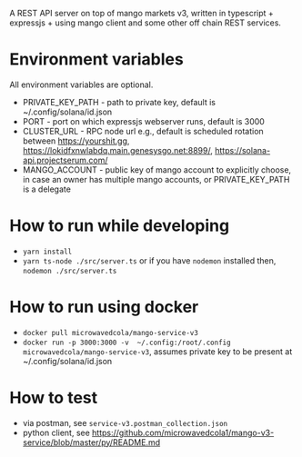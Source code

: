 
A REST API server on top of mango markets v3, written in typescript + expressjs + using mango client and some other off chain REST services.

# Environment variables
All environment variables are optional.
* PRIVATE_KEY_PATH - path to private key, default is ~/.config/solana/id.json
* PORT - port on which expressjs webserver runs, default is 3000
* CLUSTER_URL - RPC node url e.g., default is scheduled rotation between  https://yourshit.gg, https://lokidfxnwlabdq.main.genesysgo.net:8899/,
      https://solana-api.projectserum.com/
* MANGO_ACCOUNT - public key of mango account to explicitly choose, in case an owner has multiple mango accounts, or PRIVATE_KEY_PATH is a delegate  

# How to run while developing
* `yarn install`
* `yarn ts-node ./src/server.ts` or if you have `nodemon` installed then, `nodemon ./src/server.ts`

# How to run using docker
* `docker pull microwavedcola/mango-service-v3`
* `docker run -p 3000:3000 -v  ~/.config:/root/.config microwavedcola/mango-service-v3`, assumes private key to be present at ~/.config/solana/id.json  

# How to test
* via postman, see `service-v3.postman_collection.json`
* python client, see https://github.com/microwavedcola1/mango-v3-service/blob/master/py/README.md
